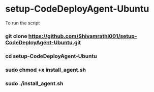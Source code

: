 # setup-CodeDeployAgent-Ubuntu


To run the script
### git clone https://github.com/Shivamrathi001/setup-CodeDeployAgent-Ubuntu.git
### cd setup-CodeDeployAgent-Ubuntu
### sudo chmod +x install_agent.sh
### sudo ./install_agent.sh

